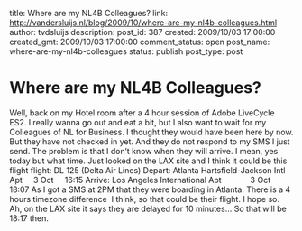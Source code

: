title: Where are my NL4B Colleagues?
link: http://vandersluijs.nl/blog/2009/10/where-are-my-nl4b-colleagues.html
author: tvdsluijs
description: 
post_id: 387
created: 2009/10/03 17:00:00
created_gmt: 2009/10/03 17:00:00
comment_status: open
post_name: where-are-my-nl4b-colleagues
status: publish
post_type: post

# Where are my NL4B Colleagues?

Well, back on my Hotel room after a 4 hour session of Adobe LiveCycle ES2. I really wanna go out and eat a bit, but I also want to wait for my Colleagues of NL for Business. I thought they would have been here by now. But they have not checked in yet. And they do not respond to my SMS I just send.  The problem is that I don’t know when they will arrive. I mean, yes today but what time. Just looked on the LAX site and I think it could be this flight flight: DL 125 (Delta Air Lines) Depart: Atlanta Hartsfield-Jackson Intl Apt     3 Oct     16:15 Arrive: Los Angeles International Apt             3 Oct      18:07 As I got a SMS at 2PM that they were boarding in Atlanta. There is a 4 hours timezone difference  I think, so that could be their flight. I hope so. Ah, on the LAX site it says they are delayed for 10 minutes… So that will be 18:17 then.
